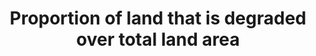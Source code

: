 ---
data_non_statistical: true
goal_meta_link: http://unstats.un.org/sdgs/files/metadata-compilation/Metadata-Goal-15.pdf
goal_meta_link_page: 8
graph: null
graph_status_notes: Checking
graph_title: Proportion of land that is degraded over total land area
graph_type: null
graph_type_description: null
has_metadata: false
indicator: 15.3.1
indicator_name: Proportion of land that is degraded over total land area
indicator_sort_order: 15.03.01
indicator_variable: null
layout: indicator
permalink: /15-3-1/
published: true
reporting_status: notstarted
sdg_goal: 15
source_active_1: true
source_notes_1: null
source_title_1: null
target: By 2030, combat desertification, restore degraded land and soil, including
  land affected by desertification, drought and floods, and strive to achieve a land
  degradation-neutral world.
target_id: '15.3'
title: Proportion of land that is degraded over total land area
un_custodial_agency: 'UNCCD  (Partnering Agencies:: FAO, UNEP)'
un_designated_tier: '3'
variable_description: null
variable_notes: null
---